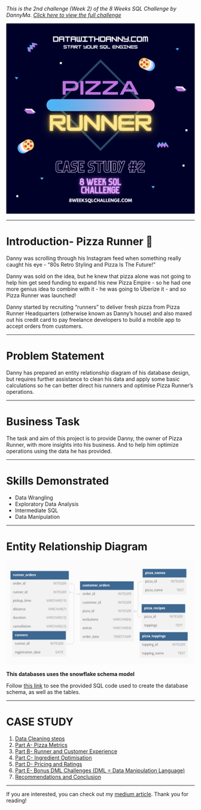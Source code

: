 *This is the 2nd challenge (Week 2) of the 8 Weeks SQL Challenge by DannyMa. [Click here to view the full challenge](https://8weeksqlchallenge.com/case-study-2/)*

![](https://github.com/imanjokko/PizzaRunner/blob/main/images/Logo.png)

---
# Introduction- Pizza Runner :pizza:

Danny was scrolling through his Instagram feed when something really caught his eye - “80s Retro Styling and Pizza Is The Future!”

Danny was sold on the idea, but he knew that pizza alone was not going to help him get seed funding to expand his new Pizza Empire - so he had one more genius idea to combine with it - he was going to Uberize it - and so Pizza Runner was launched!

Danny started by recruiting “runners” to deliver fresh pizza from Pizza Runner Headquarters (otherwise known as Danny’s house) and also maxed out his credit card to pay freelance developers to build a mobile app to accept orders from customers.

---
# Problem Statement
Danny has prepared an entity relationship diagram of his database design, but requires further assistance to clean his data and apply some basic calculations so he can better direct his runners and optimise Pizza Runner’s operations.

---
# Business Task
The task and aim of this project is to provide Danny, the owner of Pizza Runner, with more insights into his business. And to help him optimize operations using the data he has provided.

---
# Skills Demonstrated
- Data Wrangling
- Exploratory Data Analysis
- Intermediate SQL
- Data Manipulation

---
# Entity Relationship Diagram
![](https://github.com/imanjokko/PizzaRunner/blob/main/images/ERD.png)

**This databases uses the snowflake schema model**

Follow [this link](https://github.com/imanjokko/PizzaRunner/blob/main/schema%20query.sql) to see the provided SQL code used to create the database schema, as well as the tables.

---
# CASE STUDY
1. [Data Cleaning steps](https://github.com/imanjokko/PizzaRunner/blob/main/Solutions/Data_Cleaning.md)
2. [Part A- Pizza Metrics](https://github.com/imanjokko/PizzaRunner/blob/main/Solutions/Part%20A-%20Pizza%20Metrics.md)
4. [Part B- Runner and Customer Experience](https://github.com/imanjokko/PizzaRunner/blob/main/Solutions/Part%20B-%20Runner%20and%20Customer%20Experience.md)
5. [Part C- Ingredient Optimisation](https://github.com/imanjokko/PizzaRunner/blob/main/Solutions/Part%20C-%20Ingredient%20Optimisation.md)
6. [Part D- Pricing and Ratings](https://github.com/imanjokko/PizzaRunner/blob/main/Solutions/Part%20D-%20Pricing%20and%20Ratings.md)
7. [Part E- Bonus DML Challenges (DML = Data Manipulation Language)]()
8. [Recommendations and Conclusion](https://github.com/imanjokko/PizzaRunner/blob/main/Solutions/Part%20E-%20Bonus%20DML%20Challenges%20(DML%20%3D%20Data%20Manipulation%20Language).md)
---
If you are interested, you can check out my [medium article]().
Thank you for reading!
